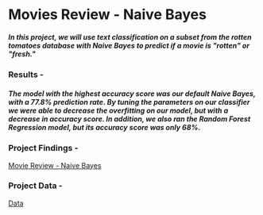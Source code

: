 # Movies Review - Naive Bayes

##### In this project, we will use text classification on a subset from the rotten tomatoes database with Naive Bayes to predict if a movie is "rotten" or "fresh."


### Results - 
##### The model with the highest accuracy score was our default Naive Bayes, with a 77.8% prediction rate. By tuning the parameters on our classifier we were able to decrease the overfitting on our model, but with a decrease in accuracy score. In addition, we also ran the Random Forest Regression model, but its accuracy score was only 68%.



### Project Findings - 
[Movie Review - Naive Bayes](https://github.com/joaobecker/naive_bayes_movies_review/blob/master/Mini_Project_Naive_Bayes.ipynb)

### Project Data - 
[Data](https://github.com/joaobecker/naive_bayes_movies_review/blob/master/critics.csv)
